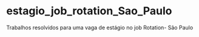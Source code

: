 # estagio_job_rotation_Sao_Paulo
Trabalhos resolvidos para uma vaga de estágio no job Rotation- São Paulo
